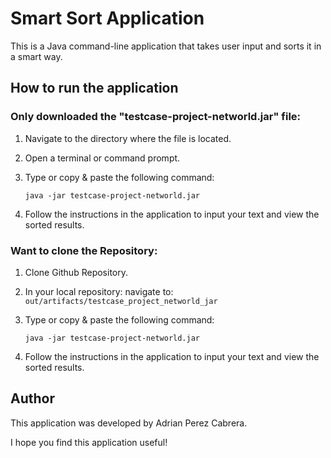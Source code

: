 # Smart Sort Application

This is a Java command-line application that takes user input and sorts it in a smart way.

## How to run the application

### Only downloaded the "testcase-project-networld.jar" file:


1. Navigate to the directory where the file is located.

2. Open a terminal or command prompt.

3. Type or copy & paste the following command:

    ```java -jar testcase-project-networld.jar```

4. Follow the instructions in the application to input your text and view the sorted results.

### Want to clone the Repository:
1. Clone Github Repository.
2. In your local repository: navigate to: ```out/artifacts/testcase_project_networld_jar```
3. Type or copy & paste the following command:

   ```java -jar testcase-project-networld.jar```

4. Follow the instructions in the application to input your text and view the sorted results.

## Author
This application was developed by Adrian Perez Cabrera.

I hope you find this application useful!
